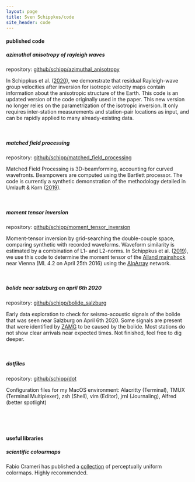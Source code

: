 ```yaml
---
layout: page
title: Sven Schippkus/code
site_header: code
---
```


#### published code

##### azimuthal anisotropy of rayleigh waves

repository: [github/schipp/azimuthal_anisotropy](https://github.com/schipp/azimuthal_anisotropy)

In Schippkus et al. ([2020](http://doi.org/10.1093/gji/ggz565)), we demonstrate that residual Rayleigh-wave group velocities after inversion for isotropic velocity maps contain information about the anisotropic structure of the Earth. This code is an updated version of the code originally used in the paper. This new version no longer relies on the parametrization of the isotropic inversion. It only requires inter-station measurements and station-pair locations as input, and can be rapidly applied to many already-existing data.

&nbsp;

##### matched field processing

repository: [github/schipp/matched_field_processing](https://github.com/schipp/matched_field_processing)

Matched Field Processing is 3D-beamforming, accounting for curved wavefronts. Beampowers are computed using the Bartlett processor. The code is currently a synthetic demonstration of the methodology detailed in Umlauft & Korn ([2019](http://doi.org/10.1093/gji/ggz385)).

&nbsp;

##### moment tensor inversion

repository: [github/schipp/moment_tensor_inversion](https://github.com/schipp/moment_tensor_inversion)

Moment-tensor inversion by grid-searching the double-couple space, comparing synthetic with recorded waveforms. Waveform similarity is estimated by a combination of L1- and L2-norms. In Schippkus et al. ([2019](http://doi.org/10.17738/ajes.2019.0010)), we use this code to determine the moment tensor of the [Alland mainshock](https://www.zamg.ac.at/cms/de/geophysik/news/kraeftiges-erdbeben-im-osten-oesterreichs) near Vienna (ML 4.2 on April 25th 2016) using the [AlpArray](http://www.alparray.ethz.ch) network.

&nbsp;

##### bolide near salzburg on april 6th 2020

repository: [github/schipp/bolide_salzburg](https://github.com/schipp/bolide_salzburg)

Early data exploration to check for seismo-acoustic signals of the bolide that was seen near Salzburg on April 6th 2020. Some signals are present that were identified by [ZAMG](https://www.zamg.ac.at/cms/de/geophysik/news/feuerkugel-ueber-oesterreich-wurde-seismisch-registriert) to be caused by the bolide. Most stations do not show clear arrivals near expected times. Not finished, feel free to dig deeper.

&nbsp;

##### dotfiles

repository: [github/schipp/dot](https://github.com/schipp/dot)

Configuration files for my MacOS environment: Alacritty (Terminal), TMUX (Terminal Multiplexer), zsh (Shell), vim (Editor), jrnl (Journaling), Alfred (better spotlight)

&nbsp;

&nbsp;

#### useful libraries

##### scientific colourmaps

Fabio Crameri has published a [collection](http://www.fabiocrameri.ch/colourmaps.php) of perceptually uniform colormaps. Highly recommended.
